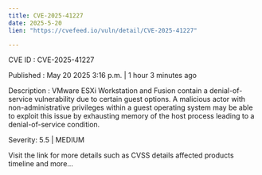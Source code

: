 ```yaml
---
title: CVE-2025-41227
date: 2025-5-20
lien: "https://cvefeed.io/vuln/detail/CVE-2025-41227"

---
```


CVE ID : CVE-2025-41227

Published :  May 20
2025
3:16 p.m. | 1 hour
3 minutes ago

Description : VMware ESXi
Workstation
and Fusion contain a denial-of-service vulnerability due to certain guest options. A malicious actor with non-administrative privileges within a guest operating system may be able to exploit this issue by exhausting memory of the host process leading to a denial-of-service condition.

Severity: 5.5 | MEDIUM

Visit the link for more details
such as CVSS details
affected products
timeline
and more...
